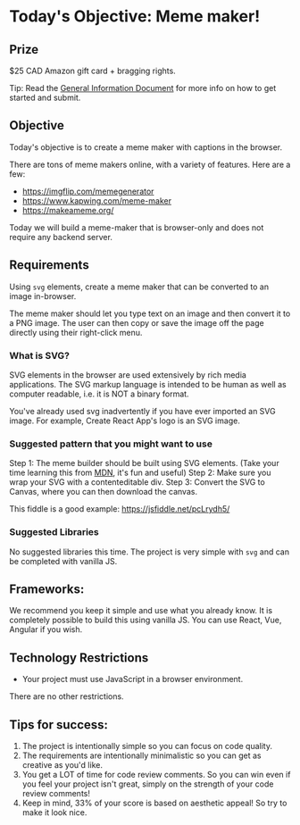 # Today's Objective: Meme maker!

## Prize

$25 CAD Amazon gift card + bragging rights.

Tip: Read the [General Information Document](General%20Information.md) for more info on how to get started and submit.

## Objective

Today's objective is to create a meme maker with captions in the browser.

There are tons of meme makers online, with a variety of features. Here are a few:

* https://imgflip.com/memegenerator
* https://www.kapwing.com/meme-maker
* https://makeameme.org/

Today we will build a meme-maker that is browser-only and does not require any backend server.

## Requirements

Using `svg` elements, create a meme maker that can be converted to an image in-browser. 

The meme maker should let you type text on an image and then convert it to a PNG image. The user can then copy or save the image off the page directly using their right-click menu.

### What is SVG?

SVG elements in the browser are used extensively by rich media applications. The SVG markup language is intended to be human as well as computer readable, i.e. it is NOT a binary format. 

You've already used svg inadvertently if you have ever imported an SVG image. For example, Create React App's logo is an SVG image.

### Suggested pattern that you might want to use

Step 1: The meme builder should be built using SVG elements. (Take your time learning this from [MDN](https://developer.mozilla.org/en-US/docs/Web/SVG/Element/image), it's fun and useful)
Step 2: Make sure you wrap your SVG with a contenteditable div.
Step 3: Convert the SVG to Canvas, where you can then download the canvas.

This fiddle is a good example: https://jsfiddle.net/pcLrydh5/

### Suggested Libraries

No suggested libraries this time. The project is very simple with `svg` and can be completed with vanilla JS.

## Frameworks:

We recommend you keep it simple and use what you already know. It is completely possible to build this using vanilla JS. You can use React, Vue, Angular if you wish.

## Technology Restrictions

* Your project must use JavaScript in a browser environment.

There are no other restrictions.

## Tips for success:

1. The project is intentionally simple so you can focus on code quality.
1. The requirements are intentionally minimalistic so you can get as creative as you'd like.
1. You get a LOT of time for code review comments. So you can win even if you feel your project isn't great, simply on the strength of your code review comments!
1. Keep in mind, 33% of your score is based on aesthetic appeal! So try to make it look nice.

